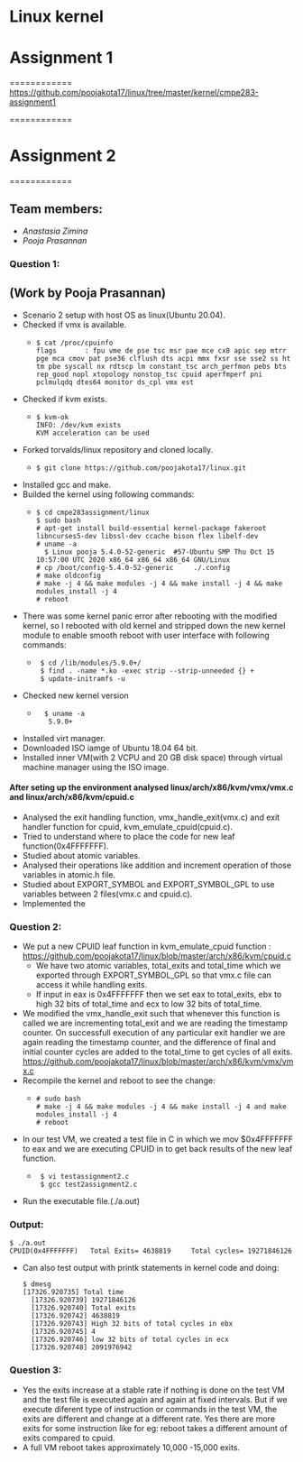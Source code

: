 Linux kernel
============
#  **Assignment 1**
============
https://github.com/poojakota17/linux/tree/master/kernel/cmpe283-assignment1

============
#  **Assignment 2**
============

## **Team members**:
* *Anastasia Zimina*
* *Pooja Prasannan* 

### **Question 1**: 
## (Work by Pooja Prasannan)

* Scenario 2 setup with host OS as linux(Ubuntu 20.04).
* Checked if vmx is available.
  * ```
    $ cat /proc/cpuinfo
    flags		: fpu vme de pse tsc msr pae mce cx8 apic sep mtrr pge mca cmov pat pse36 clflush dts acpi mmx fxsr sse sse2 ss ht tm pbe syscall nx rdtscp lm constant_tsc arch_perfmon pebs bts rep_good nopl xtopology nonstop_tsc cpuid aperfmperf pni pclmulqdq dtes64 monitor ds_cpl vmx est
      ```
*  Checked if kvm exists.
    * ```
      $ kvm-ok 
      INFO: /dev/kvm exists
      KVM acceleration can be used
      ```
* Forked torvalds/linux repository and cloned locally.
    * ```
      $ git clone https://github.com/poojakota17/linux.git
      ``` 
* Installed gcc and make.   
* Builded the kernel using following commands:
    * ```
      $ cd cmpe283assignment/linux
      $ sudo bash
      # apt-get install build-essential kernel-package fakeroot libncurses5-dev libssl-dev ccache bison flex libelf-dev 
      # uname -a
        $ Linux pooja 5.4.0-52-generic  #57-Ubuntu SMP Thu Oct 15 10:57:00 UTC 2020 x86_64 x86_64 x86_64 GNU/Linux
      # cp /boot/config-5.4.0-52-generic     ./.config  
      # make oldconfig
      # make -j 4 && make modules -j 4 && make install -j 4 && make modules_install -j 4
      # reboot
      ```
* There was some kernel panic error after rebooting with the modified kernel, so I rebooted with old kernel and stripped down the new kernel module to enable smooth reboot with user interface with following commands:
     * ```
        $ cd /lib/modules/5.9.0+/
        $ find . -name *.ko -exec strip --strip-unneeded {} +
        $ update-initramfs -u
* Checked new kernel version
    * ```
        $ uname -a
         5.9.0+ 
* Installed virt manager.
* Downloaded ISO iamge of Ubuntu 18.04 64 bit.
*  Installed inner VM(with 2 VCPU and 20 GB disk space) through virtual machine manager using the ISO image.
  
#### After seting up the environment analysed linux/arch/x86/kvm/vmx/vmx.c and linux/arch/x86/kvm/cpuid.c
*   Analysed the exit handling function, vmx_handle_exit(vmx.c) and exit handler function for cpuid, kvm_emulate_cpuid(cpuid.c).
* Tried to understand where to place the code for new leaf function(0x4FFFFFFF). 
* Studied about atomic variables.
* Analysed their operations like addition  and increment operation of those variables in atomic.h file.
* Studied about EXPORT_SYMBOL and EXPORT_SYMBOL_GPL to use variables between 2 files(vmx.c and cpuid.c).
* Implemented the 

### **Question 2**:

* We put a new CPUID leaf function in
kvm_emulate_cpuid function : 
https://github.com/poojakota17/linux/blob/master/arch/x86/kvm/cpuid.c
  * We have two atomic variables, total_exits and total_time which we exported through EXPORT_SYMBOL_GPL so that vmx.c file can access it while handling exits.
  * If input in eax is 0x4FFFFFFF then we set eax to total_exits, ebx to high 32 bits of total_time and ecx to low 32 bits of total_time.
* We modified the vmx_handle_exit such that whenever this function is called we are incrementing total_exit and we are reading the timestamp counter. On successfull execution of any particular exit handler we are again reading the timestamp counter, and the difference of final and initial counter cycles are added to the total_time to get cycles of all exits. 
https://github.com/poojakota17/linux/blob/master/arch/x86/kvm/vmx/vmx.c
* Recompile the kernel and reboot to see the change:
    * ```
      # sudo bash
      # make -j 4 && make modules -j 4 && make install -j 4 and make modules_install -j 4
      # reboot 
* In our test VM, we created a test file in C in which we mov $0x4FFFFFFF to eax and we are executing CPUID in to get back results of the new leaf function.
    * ``` 
       $ vi testassignment2.c
       $ gcc test2assignment2.c

* Run the executable file.(./a.out)
  
### **Output**:   
``` 
$ ./a.out
CPUID(0x4FFFFFFF)   Total Exits= 4638819	 Total cycles= 19271846126		
```
* Can also test output with printk statements in kernel code and doing:
  ```
  $ dmesg
  [17326.920735] Total time
    [17326.920739] 19271846126
    [17326.920740] Total exits
    [17326.920742] 4638819
    [17326.920743] High 32 bits of total cycles in ebx
    [17326.920745] 4
    [17326.920746] low 32 bits of total cycles in ecx
    [17326.920748] 2091976942
  ```

### **Question 3**:

* Yes the exits increase at a stable rate if nothing is done on the test VM and the test file is executed again and again at fixed intervals. But if we execute diferent type of instruction or commands in the test VM, the exits are different and change at a different rate. Yes there are more exits for some instruction like for eg: reboot takes a different amount of exits compared to cpuid.
* A full VM reboot takes approximately 10,000 -15,000 exits.


  


